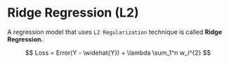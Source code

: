 # Ridge Regression (L2)
A regression model that uses `L2 Regularization` technique is called **Ridge Regression.**


$$
Loss = Error(Y - \widehat{Y}) +  \lambda \sum_1^n w_i^{2}
$$